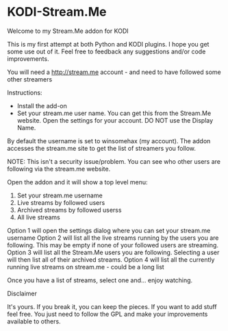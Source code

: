 # KODI-Stream.Me

Welcome to my Stream.Me addon for KODI

This is my first attempt at both Python and KODI plugins. I hope you get some use out of it. Feel free to feedback any suggestions and/or code improvements.

You will need a http://stream.me account - and need to have followed some other streamers

Instructions:

* Install the add-on
* Set your stream.me user name. You can get this from the Stream.Me website. Open the settings for your account. DO NOT use the Display Name.

By default the username is set to winsomehax (my account). The addon accesses the stream.me site to get the list of streamers you follow.

NOTE: This isn't a security issue/problem. You can see who other users are following via the stream.me website. 

Open the addon and it will show a top level menu:

1) Set your stream.me username
2) Live streams by followed users
3) Archived streams by followed userss
4) All live streams

Option 1 will open the settings dialog where you can set your stream.me username
Option 2 will list all the live streams running by the users you are following. This may be empty if none of your followed users are streaming.
Option 3 will list all the Stream.Me users you are following. Selecting a user will then list all of their archived streams.
Option 4 will list all the currently running live streams on stream.me - could be a long list

Once you have a list of streams, select one and... enjoy watching.

Disclaimer

It's yours. If you break it, you can keep the pieces. If you want to add stuff feel free. You just need to follow the GPL and make your improvements available to others.
